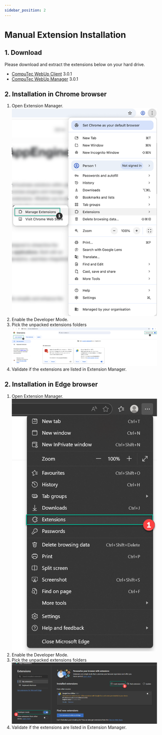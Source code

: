 ```yaml
---
sidebar_position: 2
---
```

# Manual Extension Installation

## 1. Download

Please download and extract the extensions below on your hard drive.

- [CompuTec WebUp Client](https://download.computec.one/software/appengine/plugins/webup/extensions/chromium/CompuTecWebUpClient_3.0.1.zip) 3.0.1
- [CompuTec WebUp Manager](https://download.computec.one/software/appengine/plugins/webup/extensions/chromium/CompuTecWebUpManager_3.0.1.zip) 3.0.1

## 2. Installation in Chrome browser

1. Open Extension Manager.
![Open Extension](./media/chrome_manager_open.png)
2. Enable the Developer Mode.
3. Pick the unpacked extensions folders
![Open Extension](./media/chrome_manager.png)
4. Validate if the extensions are listed in Extension Manager.

## 2. Installation in Edge browser

1. Open Extension Manager.
![Open Extension](./media/edge_manager_open.png)
2. Enable the Developer Mode.
3. Pick the unpacked extensions folders
![Open Extension](./media/edge_manager.png)
4. Validate if the extensions are listed in Extension Manager.

